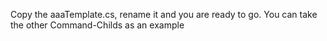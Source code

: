 Copy the aaaTemplate.cs, rename it and you are ready to go.
You can take the other Command-Childs as an example

